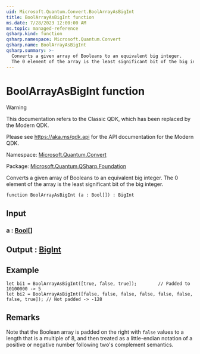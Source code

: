 ```yaml
---
uid: Microsoft.Quantum.Convert.BoolArrayAsBigInt
title: BoolArrayAsBigInt function
ms.date: 7/28/2023 12:00:00 AM
ms.topic: managed-reference
qsharp.kind: function
qsharp.namespace: Microsoft.Quantum.Convert
qsharp.name: BoolArrayAsBigInt
qsharp.summary: >-
  Converts a given array of Booleans to an equivalent big integer.
  The 0 element of the array is the least significant bit of the big integer.
---
```


# BoolArrayAsBigInt function

> [!WARNING]
> This documentation refers to the Classic QDK, which has been replaced by the Modern QDK.
>
> Please see <https://aka.ms/qdk.api> for the API documentation for the Modern QDK.

Namespace: [Microsoft.Quantum.Convert](xref:Microsoft.Quantum.Convert)

Package: [Microsoft.Quantum.QSharp.Foundation](https://nuget.org/packages/Microsoft.Quantum.QSharp.Foundation)


Converts a given array of Booleans to an equivalent big integer.The 0 element of the array is the least significant bit of the big integer.

```qsharp
function BoolArrayAsBigInt (a : Bool[]) : BigInt
```


## Input

### a : [Bool](xref:microsoft.quantum.qsharp.valueliterals#bool-literals)[]





## Output : [BigInt](xref:microsoft.quantum.qsharp.valueliterals#bigint-literals)



## Example

```qsharplet bi1 = BoolArrayAsBigInt([true, false, true]);        // Padded to 10100000 -> 5let bi2 = BoolArrayAsBigInt([false, false, false, false, false, false, false, true]); // Not padded -> -128```

## Remarks

Note that the Boolean array is padded on the right with `false` values to a length that is a multiple of 8,and then treated as a little-endian notation of a positive or negative number following two's complement semantics.